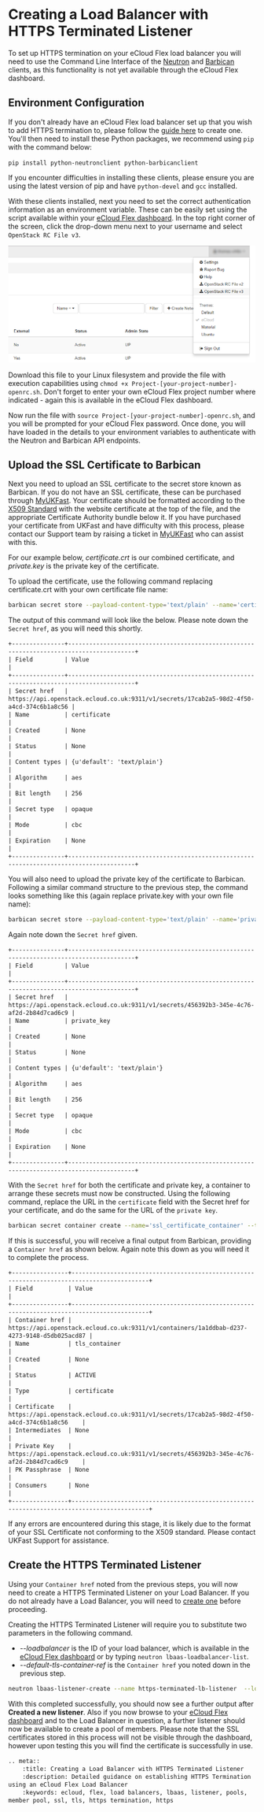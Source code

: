 # Creating a Load Balancer with HTTPS Terminated Listener

To set up HTTPS termination on your eCloud Flex load balancer you will need to use the Command Line Interface of the [Neutron](https://docs.openstack.org/neutron/latest/) and [Barbican](https://docs.openstack.org/barbican/latest/) clients, as this functionality is not yet available through the eCloud Flex dashboard.

## Environment Configuration

If you don't already have an eCloud Flex load balancer set up that you wish to add HTTPS termination to, please follow the [guide here](https://docs.ukfast.co.uk/cloud/flex/resources/lbaas/config_lb_through_interface.html) to create one.  You'll then need to install these Python packages, we recommend using `pip` with the command below:

`pip install python-neutronclient python-barbicanclient`

If you encounter difficulties in installing these clients, please ensure you are using the latest version of pip and have `python-devel` and `gcc` installed.

With these clients installed, next you need to set the correct authentication information as an environment variable. These can be easily set using the script available within your [eCloud Flex dashboard](https://api.openstack.ecloud.co.uk). In the top right corner of the screen, click the drop-down menu next to your username and select `OpenStack RC File v3`.

![Find the OpenStack RC File](../../files/openrcfile.png)

Download this file to your Linux filesystem and provide the file with execution capabilities using `chmod +x Project-[your-project-number]-openrc.sh`. Don't forget to enter your own eCloud Flex project number where indicated - again this is available in the eCloud Flex dashboard.

Now run the file with `source Project-[your-project-number]-openrc.sh`, and you will be prompted for your eCloud Flex password. Once done, you will have loaded in the details to your environment variables to authenticate with the Neutron and Barbican API endpoints.

## Upload the SSL Certificate to Barbican

Next you need to upload an SSL certificate to the secret store known as Barbican. If you do not have an SSL certificate, these can be purchased through [MyUKFast](https://www.ukfast.co.uk/sslcertificate.html).  Your certificate should be formatted according to the [X509 Standard](https://tools.ietf.org/html/rfc5280) with the website certificate at the top of the file, and the appropriate Certificate Authority bundle below it. If you have purchased your certificate from UKFast and have difficulty with this process, please contact our Support team by raising a ticket in [MyUKFast](https://my.ukfast.co.uk/pss/add.php) who can assist with this.

For our example below, *certificate.crt* is our combined certificate, and *private.key* is the private key of the certificate.

To upload the certificate, use the following command replacing certificate.crt with your own certificate file name:

```bash
barbican secret store --payload-content-type='text/plain' --name='certificate' --payload="$(cat certificate.crt)"
```

The output of this command will look like the below. Please note down the `Secret href`, as you will need this shortly.

```console
+---------------+-----------------------------------------------------------------------------------------+
| Field         | Value                                                                                   |
+---------------+-----------------------------------------------------------------------------------------+
| Secret href   | https://api.openstack.ecloud.co.uk:9311/v1/secrets/17cab2a5-98d2-4f50-a4cd-374c6b1a8c56 |
| Name          | certificate                                                                             |
| Created       | None                                                                                    |
| Status        | None                                                                                    |
| Content types | {u'default': 'text/plain'}                                                              |
| Algorithm     | aes                                                                                     |
| Bit length    | 256                                                                                     |
| Secret type   | opaque                                                                                  |
| Mode          | cbc                                                                                     |
| Expiration    | None                                                                                    |
+---------------+-----------------------------------------------------------------------------------------+
```

You will also need to upload the private key of the certificate to Barbican. Following a similar command structure to the previous step, the command looks something like this (again replace private.key with your own file name):

```bash
barbican secret store --payload-content-type='text/plain' --name='private_key' --payload="$(cat private.key)"
```

Again note down the `Secret href` given.

```console
+---------------+-----------------------------------------------------------------------------------------+
| Field         | Value                                                                                   |
+---------------+-----------------------------------------------------------------------------------------+
| Secret href   | https://api.openstack.ecloud.co.uk:9311/v1/secrets/456392b3-345e-4c76-af2d-2b84d7cad6c9 |
| Name          | private_key                                                                             |
| Created       | None                                                                                    |
| Status        | None                                                                                    |
| Content types | {u'default': 'text/plain'}                                                              |
| Algorithm     | aes                                                                                     |
| Bit length    | 256                                                                                     |
| Secret type   | opaque                                                                                  |
| Mode          | cbc                                                                                     |
| Expiration    | None                                                                                    |
+---------------+-----------------------------------------------------------------------------------------+
```

With the `Secret href` for both the certificate and private key, a container to arrange these secrets must now be constructed. Using the following command, replace the URL in the `certificate` field with the Secret href for your certificate, and do the same for the URL of the `private key`.

```bash
barbican secret container create --name='ssl_certificate_container' --type='certificate' --secret="certificate=https://api.openstack.ecloud.co.uk:9311/v1/secrets/17cab2a5-98d2-4f50-a4cd-374c6b1a8c56" --secret="private_key=https://api.openstack.ecloud.co.uk:9311/v1/secrets/456392b3-345e-4c76-af2d-2b84d7cad6c9"
```

If this is successful, you will receive a final output from Barbican, providing a `Container href` as shown below.  Again note this down as you will need it to complete the process.

```console
+----------------+--------------------------------------------------------------------------------------------+
| Field          | Value                                                                                      |
+----------------+--------------------------------------------------------------------------------------------+
| Container href | https://api.openstack.ecloud.co.uk:9311/v1/containers/1a1ddbab-d237-4273-9148-d5db025acd87 |
| Name           | tls_container                                                                              |
| Created        | None                                                                                       |
| Status         | ACTIVE                                                                                     |
| Type           | certificate                                                                                |
| Certificate    | https://api.openstack.ecloud.co.uk:9311/v1/secrets/17cab2a5-98d2-4f50-a4cd-374c6b1a8c56    |
| Intermediates  | None                                                                                       |
| Private Key    | https://api.openstack.ecloud.co.uk:9311/v1/secrets/456392b3-345e-4c76-af2d-2b84d7cad6c9    |
| PK Passphrase  | None                                                                                       |
| Consumers      | None                                                                                       |
+----------------+--------------------------------------------------------------------------------------------+
```

If any errors are encountered during this stage, it is likely due to the format of your SSL Certificate not conforming to the X509 standard.  Please contact UKFast Support for assistance.

## Create the HTTPS Terminated Listener

Using your `Container href` noted from the previous steps, you will now need to create a HTTPS Terminated Listener on your Load Balancer. If you do not already have a Load Balancer, you will need to [create one](/cloud/flex/lbaas/config_lb_through_interface.html) before proceeding.

Creating the HTTPS Terminated Listener will require you to substitute two parameters in the following command.

- *--loadbalancer* is the ID of your load balancer, which is available in the [eCloud Flex dashboard](https://api.openstack.ecloud.co.uk/project/ngloadbalancersv2) or by typing `neutron lbaas-loadbalancer-list`.
- *--default-tls-container-ref* is the `Container href` you noted down in the previous step.

```bash
neutron lbaas-listener-create --name https-terminated-lb-listener  --loadbalancer ba873541-7ed2-4b55-b3f8-9dc6ec3761cd --protocol TERMINATED_HTTPS --protocol-port 443 --default-tls-container-ref  https://api.openstack.ecloud.co.uk:9311/v1/containers/1a1ddbab-d237-4273-9148-d5db025acd87
```

With this completed successfully, you should now see a further output after **Created a new listener**. Also if you now browse to your [eCloud Flex dashboard](https://api.openstack.ecloud.co.uk/project/ngloadbalancersv2) and to the Load Balancer in question, a further listener should now be available to create a pool of members. Please note that the SSL certificates stored in this process will not be visible through the dashboard, however upon testing this you will find the certificate is successfully in use.

```eval_rst
.. meta::
    :title: Creating a Load Balancer with HTTPS Terminated Listener
    :description: Detailed guidance on establishing HTTPS Termination using an eCloud Flex Load Balancer
    :keywords: ecloud, flex, load balancers, lbaas, listener, pools, member pool, ssl, tls, https termination, https
```
